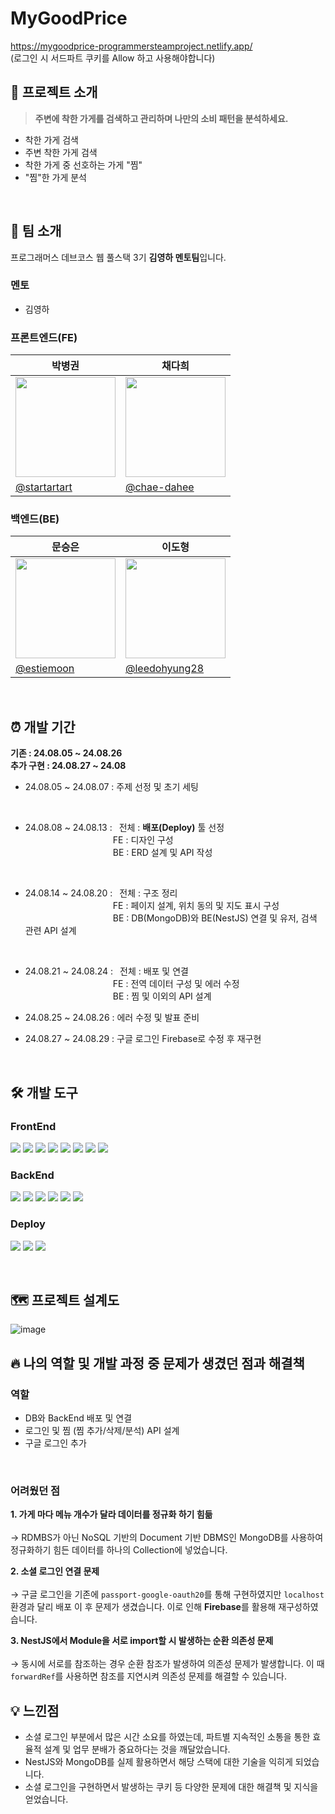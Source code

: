 # MyGoodPrice

https://mygoodprice-programmersteamproject.netlify.app/ <br>
(로그인 시 서드파트 쿠키를 Allow 하고 사용해야합니다)

## 📖 프로젝트 소개

> **주변에 착한 가게를 검색하고 관리하며 나만의 소비 패턴을 분석하세요.**
- 착한 가게 검색
- 주변 착한 가게 검색
- 착한 가게 중 선호하는 가게 "찜"
- "찜"한 가게 분석

<br/>

## 🤝 팀 소개
프로그래머스 데브코스 웹 풀스택 3기 **김영하 멘토팀**입니다.

### 멘토
- 김영하

### 프론트엔드(FE)

| 박병권                                                                           | 채다희                                                                                                   |
| -------------------------------------------------------------------------------- | -------------------------------------------------------------------------------------------------------- |
| <img width="160px" src="https://avatars.githubusercontent.com/u/82306066?v=4" /> | <a href="https://github.com/chae-dahee"><img src="https://github.com/chae-dahee.png" width="160px"/></a> |
| [@startartart](https://github.com/startartart)                                   | [@chae-dahee](https://github.com/chae-dahee)                                                             |

### 백엔드(BE)

| 문승은                                                                           | 이도형                                                                                                   |
| -------------------------------------------------------------------------------- | -------------------------------------------------------------------------------------------------------- |
| <img width="160px" src="https://avatars.githubusercontent.com/u/102018454?v=4" /> | <a href="https://github.com/chae-dahee"><img src="https://avatars.githubusercontent.com/u/91038179?s=400&u=e28452472639c91e393ee16b91cb7bbac1288be4&v=4" width="160px"/></a> |
| [@estiemoon](https://github.com/estiemoon)                                   | [@leedohyung28](https://github.com/leedohyung28)                                                             |

<br/>

## ⏰ 개발 기간
**기존 : 24.08.05 ~ 24.08.26**<br>
**추가 구현 : 24.08.27 ~ 24.08**

- 24.08.05 ~ 24.08.07 : 주제 선정 및 초기 세팅
<br>

- 24.08.08 ~ 24.08.13 : &ensp;전체 : **배포(Deploy)** 툴 선정<br>&emsp;&emsp;&emsp;&emsp;&emsp;&emsp;&emsp;&emsp;&emsp;&emsp;FE : 디자인 구성<br>
&emsp;&emsp;&emsp;&emsp;&emsp;&emsp;&emsp;&emsp;&emsp;&emsp;BE : ERD 설계 및 API 작성
<br>

- 24.08.14 ~ 24.08.20 : &ensp;전체 : 구조 정리
<br>&emsp;&emsp;&emsp;&emsp;&emsp;&emsp;&emsp;&emsp;&emsp;&emsp;FE : 페이지 설계, 위치 동의 및 지도 표시 구성
<br>&emsp;&emsp;&emsp;&emsp;&emsp;&emsp;&emsp;&emsp;&emsp;&emsp;BE : DB(MongoDB)와 BE(NestJS) 연결 및 유저, 검색 관련 API 설계
<br>

- 24.08.21 ~ 24.08.24 : &ensp;전체 : 배포 및 연결
<br>&emsp;&emsp;&emsp;&emsp;&emsp;&emsp;&emsp;&emsp;&emsp;&emsp;FE : 전역 데이터 구성 및 에러 수정
<br>&emsp;&emsp;&emsp;&emsp;&emsp;&emsp;&emsp;&emsp;&emsp;&emsp;BE : 찜 및 이외의 API 설계

- 24.08.25 ~ 24.08.26 : 에러 수정 및 발표 준비

- 24.08.27 ~ 24.08.29 : 구글 로그인 Firebase로 수정 후 재구현

<br/>

## 🛠 개발 도구
### FrontEnd
<img src="https://img.shields.io/badge/React-61DAFB?style=for-the-badge&logo=React&logoColor=white"> <img src="https://img.shields.io/badge/TypeScript-3178C6?style=for-the-badge&logo=TypeScript&logoColor=white"> <img src="https://img.shields.io/badge/Vite-646CFF?style=for-the-badge&logo=Vite&logoColor=white"> <img src="https://img.shields.io/badge/Redux-764ABC?style=for-the-badge&logo=Redux&logoColor=white"> <img src="https://img.shields.io/badge/Axios-5A29E4?style=for-the-badge&logo=Axios&logoColor=white"> <img src="https://img.shields.io/badge/HTML5-E34F26?style=for-the-badge&logo=HTML5&logoColor=white"> <img src="https://img.shields.io/badge/CSS3-1572B6?style=for-the-badge&logo=CSS3&logoColor=white"> <img src="https://img.shields.io/badge/Tailwind CSS-06B6D4?style=for-the-badge&logo=Tailwind CSS&logoColor=white">

### BackEnd
<img src="https://img.shields.io/badge/NestJS-E0234E?style=for-the-badge&logo=NestJS&logoColor=white"> <img src="https://img.shields.io/badge/Firebase-DD2C00?style=for-the-badge&logo=Firebase&logoColor=white"> 
 <img src="https://img.shields.io/badge/Node.js-5FA04E?style=for-the-badge&logo=Node.js&logoColor=white"> <img src="https://img.shields.io/badge/Express-000000?style=for-the-badge&logo=Express&logoColor=white"> <img src="https://img.shields.io/badge/MongoDB-47A248?style=for-the-badge&logo=MongoDB&logoColor=white"> <img src="https://img.shields.io/badge/Python-3776AB?style=for-the-badge&logo=Python&logoColor=white">

### Deploy
<img src="https://img.shields.io/badge/Netlify-00C7B7?style=for-the-badge&logo=Netlify&logoColor=white"> <img src="https://img.shields.io/badge/Cloudtype-000000?style=for-the-badge&logo&logoColor=white"> <img src="https://img.shields.io/badge/GitHub Actions-2088FF?style=for-the-badge&logo=GitHub Actions&logoColor=white">

<br/>

## 🗺 프로젝트 설계도
![image](https://github.com/user-attachments/assets/4338f39d-c0ac-47ae-875a-146c89417a2c)

## 🔥 나의 역할 및 개발 과정 중 문제가 생겼던 점과 해결책
### 역할
- DB와 BackEnd 배포 및 연결
- 로그인 및 찜 (찜 추가/삭제/분석) API 설계
- 구글 로그인 추가
<br>

### 어려웠던 점
**1. 가게 마다 메뉴 개수가 달라 데이터를 정규화 하기 힘듦**<br><br>
→ RDMBS가 아닌 NoSQL 기반의 Document 기반 DBMS인 MongoDB를 사용하여 정규화하기 힘든 데이터를 하나의 Collection에 넣었습니다.

**2. 소셜 로그인 연결 문제**<br><br>
→ 구글 로그인을 기존에 `passport-google-oauth20`를 통해 구현하였지만 `localhost` 환경과 달리 배포 이 후 문제가 생겼습니다. 이로 인해 **Firebase**를 활용해 재구성하였습니다.

**3. NestJS에서 Module을 서로 import할 시 발생하는 순환 의존성 문제**<br><br>
→ 동시에 서로를 참조하는 경우 순환 참조가 발생하여 의존성 문제가 발생합니다. 이 때 `forwardRef`를 사용하면 참조를 지연시켜 의존성 문제를 해결할 수 있습니다.

## 💡 느낀점
- 소셜 로그인 부분에서 많은 시간 소요를 하였는데, 파트별 지속적인 소통을 통한 효율적 설계 및 업무 분배가 중요하다는 것을 깨달았습니다.
- NestJS와 MongoDB를 실제 활용하면서 해당 스택에 대한 기술을 익히게 되었습니다.
- 소셜 로그인을 구현하면서 발생하는 쿠키 등 다양한 문제에 대한 해결책 및 지식을 얻었습니다.
